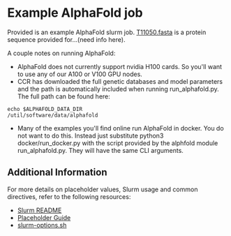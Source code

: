 # Example AlphaFold job

Provided is an example AlphaFold slurm job. [T11050.fasta](./T1050.fasta) is a protein sequence provided 
for...(need info here).

A couple notes on running AlphaFold:

- AlphaFold does not currently support nvidia H100 cards. So you'll want to use any of our A100 or V100 GPU nodes.
- CCR has downloaded the full genetic databases and model parameters and the path is automatically included when running run_alphafold.py. The full path can be found here:
```
echo $ALPHAFOLD_DATA_DIR
/util/software/data/alphafold
```
- Many of the examples you'll find online run AlphaFold in docker. You do not want to do this. Instead just substitute python3 docker/run_docker.py with the script provided by the alphfold module 
run_alphafold.py. They will have the same CLI arguments.

## Additional Information

For more details on placeholder values, Slurm usage and common directives, refer to the following resources:

- [Slurm README](../../README.md)
- [Placeholder Guide](../../README.md#placeholders)
- [slurm-options.sh](../../slurm-options.sh)

